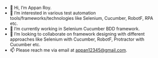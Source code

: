 - 👋 Hi, I’m Appan Roy.
- 👀 I’m interested in various test automation tools/frameworks/technologies like Selenium, Cucumber, RobotF, RPA etc.
- 🌱 I’m currently working in Selenium Cucumber BDD framework.
- 💞️ I’m looking to collaborate on framework designing with different approaches like Selenium with Cucumber, RobotF, Protractor with Cucumber etc.
- 📫 Please reach me via email at appan12345@gmail.com.

<!---
appan-roy/appan-roy is a ✨ special ✨ repository because its `README.md` (this file) appears on your GitHub profile.
You can click the Preview link to take a look at your changes.
--->
